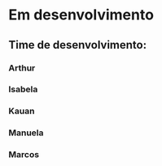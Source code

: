 # Em desenvolvimento

## Time de desenvolvimento:

### Arthur
### Isabela
### Kauan
### Manuela
### Marcos